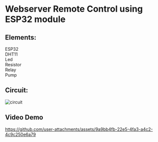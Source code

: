 # Webserver Remote Control using ESP32 module
## Elements:
  ESP32  
  DHT11  
  Led  
  Resistor  
  Relay  
  Pump
## Circuit:
![circuit](https://github.com/user-attachments/assets/c1bdb6d7-40fd-4963-aebf-b78799d1e9a9)
## Video Demo

https://github.com/user-attachments/assets/9a9bb4fb-22e5-4fa3-a4c2-4c9c250e6a79


